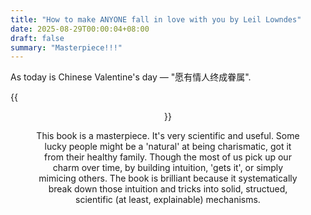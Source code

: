 ```yaml
---
title: "How to make ANYONE fall in love with you by Leil Lowndes"
date: 2025-08-29T00:00:04+08:00
draft: false
summary: "Masterpiece!!!"
---
```


As today is Chinese Valentine's day — "愿有情人终成眷属".

{{<figure align="center" src="/wine/fall_in_love.jpeg" caption="Love potion: OG version in English and CN translation version" width="100%">}}

This book is a masterpiece. It's very scientific and useful. Some lucky people might be a 'natural' at being charismatic, got it from their healthy family. Though the most of us pick up our charm over time, by building intuition, 'gets it', or simply mimicing others. The book is brilliant because it systematically break down those intuition and tricks into solid, structued, scientific (at least, explainable) mechanisms.

